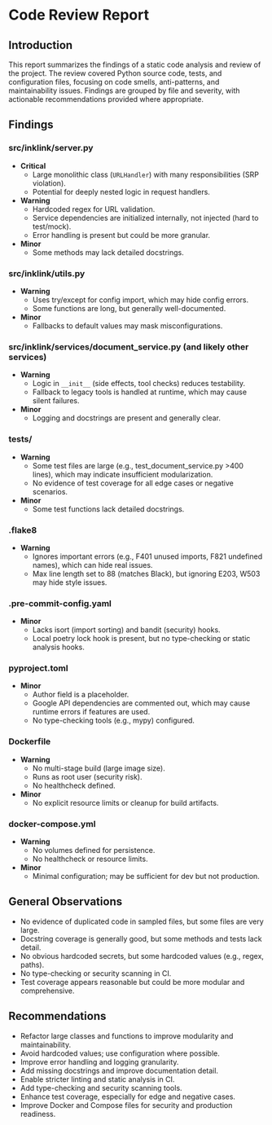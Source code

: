 # Code Review Report

## Introduction

This report summarizes the findings of a static code analysis and review of the project. The review covered Python source code, tests, and configuration files, focusing on code smells, anti-patterns, and maintainability issues. Findings are grouped by file and severity, with actionable recommendations provided where appropriate.

## Findings

### src/inklink/server.py
- **Critical**
  - Large monolithic class (`URLHandler`) with many responsibilities (SRP violation).
  - Potential for deeply nested logic in request handlers.
- **Warning**
  - Hardcoded regex for URL validation.
  - Service dependencies are initialized internally, not injected (hard to test/mock).
  - Error handling is present but could be more granular.
- **Minor**
  - Some methods may lack detailed docstrings.

### src/inklink/utils.py
- **Warning**
  - Uses try/except for config import, which may hide config errors.
  - Some functions are long, but generally well-documented.
- **Minor**
  - Fallbacks to default values may mask misconfigurations.

### src/inklink/services/document_service.py (and likely other services)
- **Warning**
  - Logic in `__init__` (side effects, tool checks) reduces testability.
  - Fallback to legacy tools is handled at runtime, which may cause silent failures.
- **Minor**
  - Logging and docstrings are present and generally clear.

### tests/
- **Warning**
  - Some test files are large (e.g., test_document_service.py >400 lines), which may indicate insufficient modularization.
  - No evidence of test coverage for all edge cases or negative scenarios.
- **Minor**
  - Some test functions lack detailed docstrings.

### .flake8
- **Warning**
  - Ignores important errors (e.g., F401 unused imports, F821 undefined names), which can hide real issues.
  - Max line length set to 88 (matches Black), but ignoring E203, W503 may hide style issues.

### .pre-commit-config.yaml
- **Minor**
  - Lacks isort (import sorting) and bandit (security) hooks.
  - Local poetry lock hook is present, but no type-checking or static analysis hooks.

### pyproject.toml
- **Minor**
  - Author field is a placeholder.
  - Google API dependencies are commented out, which may cause runtime errors if features are used.
  - No type-checking tools (e.g., mypy) configured.

### Dockerfile
- **Warning**
  - No multi-stage build (large image size).
  - Runs as root user (security risk).
  - No healthcheck defined.
- **Minor**
  - No explicit resource limits or cleanup for build artifacts.

### docker-compose.yml
- **Warning**
  - No volumes defined for persistence.
  - No healthcheck or resource limits.
- **Minor**
  - Minimal configuration; may be sufficient for dev but not production.

## General Observations
- No evidence of duplicated code in sampled files, but some files are very large.
- Docstring coverage is generally good, but some methods and tests lack detail.
- No obvious hardcoded secrets, but some hardcoded values (e.g., regex, paths).
- No type-checking or security scanning in CI.
- Test coverage appears reasonable but could be more modular and comprehensive.

## Recommendations

- Refactor large classes and functions to improve modularity and maintainability.
- Avoid hardcoded values; use configuration where possible.
- Improve error handling and logging granularity.
- Add missing docstrings and improve documentation detail.
- Enable stricter linting and static analysis in CI.
- Add type-checking and security scanning tools.
- Enhance test coverage, especially for edge and negative cases.
- Improve Docker and Compose files for security and production readiness.